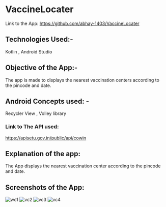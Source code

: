 # VaccineLocater
Link to the App: https://github.com/abhay-1403/VaccineLocater
## Technologies Used:- 
Kotlin , Android Studio 
## Objective of the App:- 
The app is made to displays the nearest vaccination centers according to the pincode and date.
## Android Concepts used: - 
Recycler View , Volley library 
### Link to The API used:
https://apisetu.gov.in/public/api/cowin
## Explanation of the app:
The App displays the nearest vaccination center according to the pincode and date.

## Screenshots of the App:
![wc1](https://user-images.githubusercontent.com/83871414/119835875-dba6d500-bf1e-11eb-98ba-435fd8457e7b.PNG)
![vc2](https://user-images.githubusercontent.com/83871414/119835885-dea1c580-bf1e-11eb-8151-e61a5c6a2b00.PNG)
![vc3](https://user-images.githubusercontent.com/83871414/119835889-dfd2f280-bf1e-11eb-85dc-be725b5f5519.PNG)
![vc4](https://user-images.githubusercontent.com/83871414/119835896-e1041f80-bf1e-11eb-93db-7be678f8d938.PNG)

